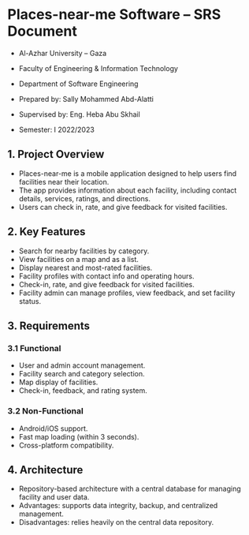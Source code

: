 # Places-near-me Software – SRS Document

- Al-Azhar University – Gaza
- Faculty of Engineering & Information Technology
- Department of Software Engineering

- Prepared by: Sally Mohammed Abd-Alatti
- Supervised by: Eng. Heba Abu Skhail
- Semester: I 2022/2023

## 1. Project Overview
- Places-near-me is a mobile application designed to help users find facilities near their location.
- The app provides information about each facility, including contact details, services, ratings, and directions.
- Users can check in, rate, and give feedback for visited facilities.

## 2. Key Features
- Search for nearby facilities by category.
- View facilities on a map and as a list.
- Display nearest and most-rated facilities.
- Facility profiles with contact info and operating hours.
- Check-in, rate, and give feedback for visited facilities.
- Facility admin can manage profiles, view feedback, and set facility status.

## 3. Requirements
### 3.1 Functional
- User and admin account management.
- Facility search and category selection.
- Map display of facilities.
- Check-in, feedback, and rating system.

### 3.2 Non-Functional
- Android/iOS support.
- Fast map loading (within 3 seconds).
- Cross-platform compatibility.

## 4. Architecture
- Repository-based architecture with a central database for managing facility and user data.
- Advantages: supports data integrity, backup, and centralized management.
- Disadvantages: relies heavily on the central data repository.
